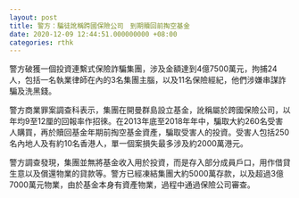 ```yaml
---
layout: post
title: 警方：騙徒訛稱跨國保險公司　到期贖回前掏空基金
date: 2020-12-09 12:44:51.000000000 +08:00
categories: rthk
---
```


警方破獲一個投資連繫式保險詐騙集團，涉及金額達到4億7500萬元，拘捕24人，包括一名執業律師在內的3名集團主腦，以及11名保險經紀，他們涉嫌串謀詐騙及洗黑錢。

警方商業罪案調查科表示，集團在開曼群島設立基金，訛稱屬於跨國保險公司，以年均9至12厘的回報率作招徠。在2013年底至2018年年中，騙取大約260名受害人購買，再於贖回基金年期前掏空基金資產，騙取受害人的投資。受害人包括250名內地人及有約10名香港人，單一個案損失最多涉及約2000萬港元。

警方調查發現，集團並無將基金收入用於投資，而是存入部分成員戶口，用作借貸生意以及償還物業的貸款等。警方已經凍結集團大約5000萬存款，以及超過3億7000萬元物業，由於基金本身有資產物業，過程中通過保險公司審查。
